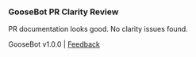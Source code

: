 ### GooseBot PR Clarity Review

PR documentation looks good. No clarity issues found.

GooseBot v1.0.0 | [Feedback](https://github.com/tag1consulting/goose/issues/new?title=GooseBot%20Feedback)
